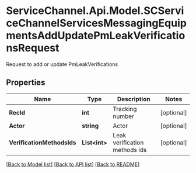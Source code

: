 # ServiceChannel.Api.Model.SCServiceChannelServicesMessagingEquipmentsAddUpdatePmLeakVerificationsRequest
Request to add or update PmLeakVerifications

## Properties

Name | Type | Description | Notes
------------ | ------------- | ------------- | -------------
**RecId** | **int** | Tracking number | [optional] 
**Actor** | **string** | Actor | [optional] 
**VerificationMethodsIds** | **List&lt;int&gt;** | Leak verification methods ids | [optional] 

[[Back to Model list]](../README.md#documentation-for-models) [[Back to API list]](../README.md#documentation-for-api-endpoints) [[Back to README]](../README.md)

